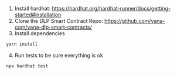 
1. Install hardhat: https://hardhat.org/hardhat-runner/docs/getting-started#installation
2. Clone the DLP Smart Contract Repo: https://github.com/vana-com/vana-dlp-smart-contracts/
3. Install dependencies

```bash
yarn install
```

4. Run tests to be sure everything is ok
```bash
npx hardhat test
```